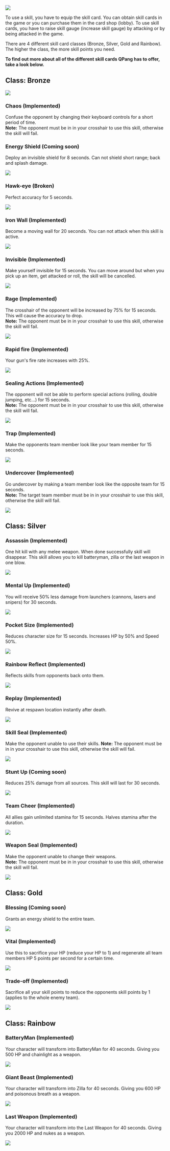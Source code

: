 ![](https://github.com/YestinJarrett/qpang-essence-emulator/raw/master/wiki/skillcards/images/loading-01a.png)

To use a skill, you have to equip the skill card. You can obtain skill cards in the game or you can purchase them in the card shop (lobby). 
To use skill cards, you have to raise skill gauge (increase skill gauge) by attacking or by being attacked in the game. 

There are 4 different skill card classes (Bronze, Silver, Gold and Rainbow). The higher the class, the more skill points you need.

__To find out more about all of the different skill cards QPang has to offer, take a look below.__

## Class: Bronze
![](https://github.com/YestinJarrett/qpang-essence-emulator/raw/master/wiki/skillcards/images/card_skill_0026_s.png)
### Chaos (Implemented)
Confuse the opponent by changing their keyboard controls for a short period of time.            
    **Note:** The opponent must be in in your crosshair to use this skill, otherwise the skill will fail.

### Energy Shield (Coming soon)
Deploy an invisible shield for 8 seconds. Can not shield short range; back and splash damage.

![](https://github.com/YestinJarrett/qpang-essence-emulator/raw/master/wiki/skillcards/images/card_skill_0011_s.png)   

### Hawk-eye (Broken)        
Perfect accuracy for 5 seconds.

![](https://github.com/YestinJarrett/qpang-essence-emulator/raw/master/wiki/skillcards/images/card_skill_0001_s.png)    

### Iron Wall (Implemented)
Become a moving wall for 20 seconds. You can not attack when this skill is active.      

![](https://github.com/YestinJarrett/qpang-essence-emulator/raw/master/wiki/skillcards/images/card_skill_0006_s.png)     

### Invisible (Implemented)
Make yourself invisible for 15 seconds. You can move around but when you pick up an item, get attacked or roll, the skill will be cancelled.

![](https://github.com/YestinJarrett/qpang-essence-emulator/raw/master/wiki/skillcards/images/card_skill_0016_s.png)

### Rage (Implemented)        
The crosshair of the opponent will be increased by 75% for 15 seconds. This will cause the accuracy to drop.       
**Note:** The opponent must be in in your crosshair to use this skill, otherwise the skill will fail.

![](https://github.com/YestinJarrett/qpang-essence-emulator/raw/master/wiki/skillcards/images/card_skill_0003_s.png)   
       
### Rapid fire (Implemented)          
Your gun's fire rate increases with 25%.

![](https://github.com/YestinJarrett/qpang-essence-emulator/raw/master/wiki/skillcards/images/card_skill_0002_s.png)                   

### Sealing Actions (Implemented)        
The opponent will not be able to perform special actions (rolling, double jumping, etc...) for 15 seconds.      
**Note:** The opponent must be in in your crosshair to use this skill, otherwise the skill will fail.

![](https://github.com/YestinJarrett/qpang-essence-emulator/raw/master/wiki/skillcards/images/card_skill_0004_s.png)     

### Trap (Implemented)
Make the opponents team member look like your team member for 15 seconds.

![](https://github.com/YestinJarrett/qpang-essence-emulator/raw/master/wiki/skillcards/images/card_skill_0025_s.png)

### Undercover (Implemented)
Go undercover by making a team member look like the opposite team for 15 seconds.      
**Note:** The target team member must be in in your crosshair to use this skill, otherwise the skill will fail.

![](https://github.com/YestinJarrett/qpang-essence-emulator/raw/master/wiki/skillcards/images/card_skill_0024_s.png)

## Class: Silver
### Assassin (Implemented)
One hit kill with any melee weapon. When done successfully skill will disappear. This skill allows you to kill batteryman, zilla or the last weapon in one blow.

![](https://github.com/YestinJarrett/qpang-essence-emulator/raw/master/wiki/skillcards/images/card_skill_0005_s.png)

### Mental Up (Implemented)
You will receive 50% less damage from launchers (cannons, lasers and snipers) for 30 seconds.

![](https://github.com/YestinJarrett/qpang-essence-emulator/raw/master/wiki/skillcards/images/card_skill_0012_s.png)

### Pocket Size (Implemented)
Reduces character size for 15 seconds. Increases HP by 50% and Speed 50%.

![](https://github.com/YestinJarrett/qpang-essence-emulator/raw/master/wiki/skillcards/images/card_skill_0007_s.png)

### Rainbow Reflect (Implemented)
Reflects skills from opponents back onto them.

![](https://github.com/YestinJarrett/qpang-essence-emulator/raw/master/wiki/skillcards/images/card_skill_0013_s.png)

### Replay (Implemented)
Revive at respawn location instantly after death.

![](https://github.com/YestinJarrett/qpang-essence-emulator/raw/master/wiki/skillcards/images/card_skill_0014_s.png)

### Skill Seal (Implemented)
Make the opponent unable to use their skills.
**Note:** The opponent must be in in your crosshair to use this skill, otherwise the skill will fail.

![](https://github.com/YestinJarrett/qpang-essence-emulator/raw/master/wiki/skillcards/images/card_skill_0017_s.png)

### Stunt Up (Coming soon)
Reduces 25% damage from all sources. This skill will last for 30 seconds.

![](https://github.com/YestinJarrett/qpang-essence-emulator/raw/master/wiki/skillcards/images/card_skill_0015_s.png)

### Team Cheer (Implemented)
All allies gain unlimited stamina for 15 seconds. Halves stamina after the duration.

![](https://github.com/YestinJarrett/qpang-essence-emulator/raw/master/wiki/skillcards/images/card_skill_0019_s.png)

### Weapon Seal (Implemented)
Make the opponent unable to change their weapons.      
**Note:** The opponent must be in in your crosshair to use this skill, otherwise the skill will fail.

![](https://github.com/YestinJarrett/qpang-essence-emulator/raw/master/wiki/skillcards/images/card_skill_0018_s.png)

## Class: Gold
### Blessing (Coming soon)
Grants an energy shield to the entire team.

![](https://github.com/YestinJarrett/qpang-essence-emulator/raw/master/wiki/skillcards/images/card_skill_0022_s.png)

### Vital (Implemented)
Use this to sacrifice your HP (reduce your HP to 1) and regenerate all team members HP 5 points per second for a certain time. 

![](https://github.com/YestinJarrett/qpang-essence-emulator/raw/master/wiki/skillcards/images/card_skill_0023_s.png)

### Trade-off (Implemented)
Sacrifice all your skill points to reduce the opponents skill points by 1 (applies to the whole enemy team).   

![](https://github.com/YestinJarrett/qpang-essence-emulator/raw/master/wiki/skillcards/images/card_skill_0021_s.png)

## Class: Rainbow
### BatteryMan (Implemented)
Your character will transform into BatteryMan for 40 seconds. Giving you 500 HP and chainlight as a weapon.

![](https://github.com/YestinJarrett/qpang-essence-emulator/raw/master/wiki/skillcards/images/card_skill_0008_s.png)

### Giant Beast (Implemented)
Your character will transform into Zilla for 40 seconds. Giving you 600 HP and poisonous breath as a weapon.

![](https://github.com/YestinJarrett/qpang-essence-emulator/raw/master/wiki/skillcards/images/card_skill_0009_s.png)

### Last Weapon (Implemented)
Your character will transform into the Last Weapon for 40 seconds. Giving you 2000 HP and nukes as a weapon.

![](https://github.com/YestinJarrett/qpang-essence-emulator/raw/master/wiki/skillcards/images/card_skill_0010_s.png)
